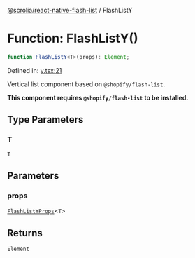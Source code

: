 [@scrolia/react-native-flash-list](../README.md) / FlashListY

# Function: FlashListY()

```ts
function FlashListY<T>(props): Element;
```

Defined in: [y.tsx:21](https://github.com/scrolia/react-native/blob/18a2549a1dd6520258081448edde7edcb687a096/packages/react-native-flash-list/src/y.tsx#L21)

Vertical list component based on `@shopify/flash-list`.

**This component requires `@shopify/flash-list` to be installed.**

## Type Parameters

### T

`T`

## Parameters

### props

[`FlashListYProps`](../type-aliases/FlashListYProps.md)\<`T`\>

## Returns

`Element`
